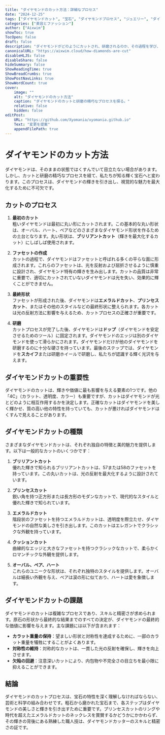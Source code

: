 ```yaml
---
title: "ダイヤモンドのカット方法：詳細なプロセス"
date: "2024-12-25"
tags: ["ダイヤモンドカット", "宝石", "ダイヤモンドプロセス", "ジュエリー", "ダイヤモンド研磨"]
categories: ["美容とファッション"]
author: ["Aixwim"]
showToc: true
TocOpen: false
draft: false
description: "ダイヤモンドがどのようにカットされ、研磨されるのか、その過程を学び、粗石が輝く宝石へと変わる仕組みを探ります。"
canonicalURL: "https://aixwim.cloud/how-diamonds-are-cut"
disableHLJS: false
disableShare: false
hideSummary: false
ShowReadingTime: true
ShowBreadCrumbs: true
ShowPostNavLinks: true
ShowWordCount: true
cover:
    image: ""
    alt: "ダイヤモンドのカット方法"
    caption: "ダイヤモンドのカットと研磨の精巧なプロセスを探る。"
    relative: false
    hidden: false
editPost:
    URL: "https://github.com/Xyomania/xyomania.github.io"
    Text: "変更を提案"
    appendFilePath: true
---
```


# ダイヤモンドのカット方法

ダイヤモンドは、そのままの状態ではくすんでいて目立たない場合があります。しかし、カットと研磨の精巧なプロセスを経て、私たちが知る輝く宝石へと変わります。このプロセスは、ダイヤモンドの輝きを引き出し、視覚的な魅力を最大化するために不可欠です。

## カットのプロセス

1. **最初のカット**  
   粗いダイヤモンドは最初に丸い形にカットされます。この基本的な丸い形状は、オーバル、ハート、ペアなどのさまざまなダイヤモンド形状を作るための土台となります。丸い形状は、**ブリリアントカット**（輝きを最大化するカット）にしばしば使用されます。

2. **ファセットの作成**  
   カットの過程で、ダイヤモンドはファセットと呼ばれる多くの平らな面に形成されます。これらのファセットは、光を反射および屈折させるように慎重に設計され、ダイヤモンド特有の輝きを生み出します。カットの品質は非常に重要で、適切にカットされていないダイヤモンドは光を失い、効果的に輝くことができません。

3. **最終形状**  
   ファセットが形成された後、ダイヤモンドは**エメラルドカット**、**プリンセスカット**、またはその他のスタイルなどの最終形状に整えられます。各カットは光の反射方法に影響を与えるため、カットプロセスの正確さが重要です。

4. **研磨**  
   カットプロセスが完了した後、ダイヤモンドは**ドップ**（ダイヤモンドを安定させるためのツール）に固定されます。ダイヤモンドのエッジは別のダイヤモンドを使って滑らかにされます。ダイヤモンドだけが他のダイヤモンドを研磨するのに十分な硬さを持っています。最後のステップでは、ダイヤモンドを**スカイフ**または研磨ホイールで研磨し、私たちが認識する輝く光沢を与えます。

## ダイヤモンドカットの重要性

ダイヤモンドのカットは、輝きや価値に最も影響を与える要素の1つです。他の「4C」（カラット、透明度、カラー）も重要ですが、カットはダイヤモンドが光とどのように相互作用するかを決定します。正確なカットはダイヤモンドを美しく輝かせ、質の高い他の特性を持っていても、カットが悪ければダイヤモンドはくすんで見えることがあります。

## ダイヤモンドカットの種類

さまざまなダイヤモンドカットは、それぞれ独自の特徴と美的魅力を提供します。以下は一般的なカットのいくつかです：

1. **ブリリアントカット**  
   優れた輝きで知られるブリリアントカットは、57または58のファセットを持っています。この丸いカットは、光の反射を最大化するように設計されています。

2. **プリンセスカット**  
   鋭い角を持つ正方形または長方形のモダンなカットで、現代的なスタイルと優れた輝きで知られています。

3. **エメラルドカット**  
   階段状のファセットを持つエメラルドカットは、透明度を際立たせ、ダイヤモンドの自然な美しさを引き出します。このカットはエレガントでクラシックな外観を持っています。

4. **クッションカット**  
   曲線的なエッジと大きなファセットを持つクラシックなカットで、柔らかくロマンチックな外観を提供します。

5. **オーバル、ペア、ハート**  
   これらのユニークな形状は、それぞれ独特のスタイルを提供します。オーバルは細長い外観を与え、ペアは涙の形に似ており、ハートは愛を象徴します。

## ダイヤモンドカットの課題

ダイヤモンドのカットは複雑なプロセスであり、スキルと精密さが求められます。原石の形状から最終的な結果までのすべての決定が、ダイヤモンドの最終的な価値に影響を与えます。主な課題には以下が含まれます：

- **カラット重量の保持**：望ましい形状と対称性を達成するために、一部のカラット重量を犠牲にすることがよくあります。  
- **対称性の維持**：対称的なカットは、一貫した光の反射を確保し、輝きを向上させます。  
- **欠陥の回避**：注意深いカットにより、内包物や不完全さの目立ちを最小限に抑えることができます。

## 結論

ダイヤモンドのカットプロセスは、宝石の特性を深く理解しなければならない、芸術と科学の組み合わせです。粗石から磨かれた宝石まで、各ステップはダイヤモンドの美しさと輝きを引き出すために重要です。プリンセスカットのリングや時代を超えたエメラルドカットのネックレスを賞賛するかどうかにかかわらず、その輝きの背後にある熟練した職人技は、ダイヤモンドカッターのスキルと精密さの証です。
